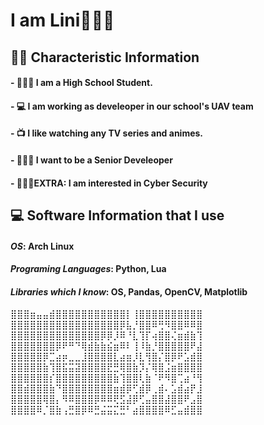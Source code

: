# I am Lini🧑🏻‍🚀

## 🧛🏻 Characteristic Information

#### - 🧑🏻‍🎓 I am a High School Student.
#### - 💻 I am working as develeoper in our school's UAV team
#### - 📺 I like watching any TV series and animes.
#### - 👨🏻‍💻 I want to be a Senior Develeoper
#### - 💂🏻‍♂️EXTRA: I am interested in Cyber ​​Security

## 💻 Software Information that I use
#### *OS*: Arch Linux
#### *Programing Languages*: Python, Lua
#### *Libraries which I know*: OS, Pandas, OpenCV, Matplotlib

⣿⣿⣿⣶⣤⣤⣾⣿⣿⣿⣿⣿⣿⣿⣿⣿⣿⣿⡇⢸⣿⣿⣿⣿⣿⣿⣿⣿⣿⣿  
⣿⣿⣿⣿⣿⣿⣿⣿⣿⣿⣿⣿⣿⣿⣿⣿⣿⡿⣧⡘⣿⣿⠿⢛⠻⣿⣿⠿⠿⣿  
⣿⣿⣿⣿⣿⣿⣿⣿⣿⣿⣿⣿⣿⣿⡿⡿⡸⠿⠘⣇⢹⡏⢴⣿⣿⢌⣶⣾⣷⢹  
⣿⣿⣿⣿⣿⣿⣿⡿⠟⠛⠙⢿⣾⣷⣷⣮⣶⠿⠇⢸⠸⣷⡘⣿⣿⣿⣿⣿⠟⣼  
⣿⣿⣿⣿⣿⡿⣉⣴⡶⣀⣀⣸⣿⣿⣿⣿⣇⣴⣶⡸⣇⢻⣿⡌⣿⡿⠟⣡⣾⣿  
⣿⣿⣿⣿⣿⣷⢹⣿⣯⣭⣽⣿⣿⣿⣿⣟⣛⢿⣿⣷⡹⡌⢿⣿⣨⣶⣿⣿⣿⣿  
⣿⣿⣿⣿⣿⣿⡎⣿⣿⣿⣿⣿⣿⣿⣿⣿⣷⢹⣿⣿⢇⣷⠈⠟⠻⣿⢉⣴⠘⢻  
⣿⣿⣾⣿⣿⣿⣷⠙⣿⣿⣿⣿⣿⣿⣿⣿⣶⣾⡿⢋⣾⡿⢀⣾⠄⣡⣾⣴⡟⣸  
⣿⣿⣿⣿⣿⢿⣿⡄⠻⠿⣿⣿⣿⡿⠿⠿⢟⣫⣼⡿⢋⣤⣿⣿⣼⣿⣿⠟⣠⣿  
⣿⣿⣿⣿⠿⡈⣿⣷⢠⣛⣿⡿⠿⣛⣬⣭⣍⣛⠃⣴⣿⣿⣿⣿⠿⣋⣤⣾⣿⣿  
